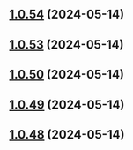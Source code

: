 ## [1.0.54](https://github.com/WBRK-dev/automation-test/compare/v1.0.53...v1.0.54) (2024-05-14)



## [1.0.53](https://github.com/WBRK-dev/automation-test/compare/v1.0.50...v1.0.53) (2024-05-14)



## [1.0.50](https://github.com/WBRK-dev/automation-test/compare/v1.0.49...v1.0.50) (2024-05-14)



## [1.0.49](https://github.com/WBRK-dev/automation-test/compare/v1.0.48...v1.0.49) (2024-05-14)



## [1.0.48](https://github.com/WBRK-dev/automation-test/compare/v1.0.47...v1.0.48) (2024-05-14)



